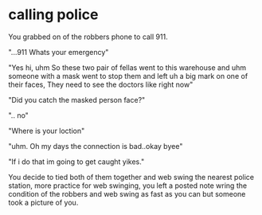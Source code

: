 # calling police

You grabbed on of the robbers phone to call 911.

"...911 Whats your emergency"

"Yes hi, uhm So these two pair of fellas went to this warehouse and uhm someone with a mask went to stop them and left uh a big mark on one of their faces, They need to see the doctors like right now"

"Did you catch the masked person face?"

".. no"

"Where is your loction"

"uhm. Oh my days the connection is bad..okay byee"

"If i do that im going to get caught yikes."

You decide to tied both of them together and web swing the nearest police station, more practice for web swinging, you left a posted note wring the condition of the robbers and web swing as fast as you can but someone took a picture of you.



